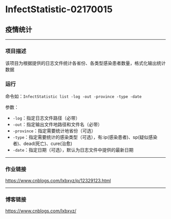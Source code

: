 # InfectStatistic-02170015

## 疫情统计

------

### 项目描述

该项目为根据提供的日志文件统计各省份、各类型感染患者数量，格式化输出统计数据

### 运行

命令如：`InfectStatistic list -log -out -province -type -date`

参数：

- `-log`：指定日志文件路径（必带）
- `-out`：指定输出文件地路径和文件名（必带）
- `-province`：指定需要统计地省份（可选）
- `-type`：指定需要统计的感染类型（可选），有:ip(感染患者)、sp(疑似感染者)、dead(死亡)、cure(治愈)
- `-date`：指定日期（可选），默认为日志文件中提供的最新日期

------

### 作业链接

https://www.cnblogs.com/lxbxyz/p/12329123.html

------

### 博客链接

https://www.cnblogs.com/lxbxyz/